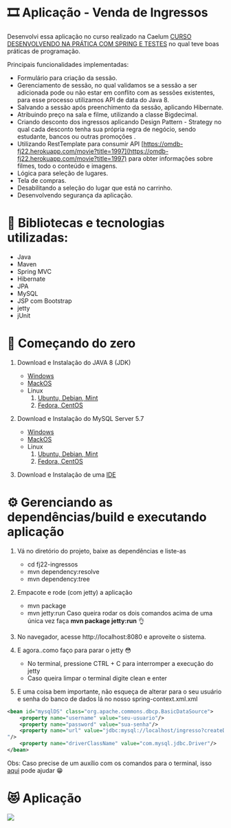 # 🎞 Aplicação - Venda de Ingressos
Desenvolvi essa aplicação no curso realizado na Caelum [CURSO DESENVOLVENDO NA PRÁTICA COM SPRING E TESTES](https://www.caelum.com.br/curso-java-testes-spring-web-services-design-patterns?id=9233 "CURSO DESENVOLVENDO NA PRÁTICA COM SPRING E TESTES") no qual teve boas práticas de programação.

Principais funcionalidades implementadas:

- Formulário para criação da sessão.
- Gerenciamento de sessão, no qual validamos se a sessão a ser adicionada pode ou não estar em conflito com as sessões existentes, para esse processo utilizamos API de data do Java 8.
- Salvando a sessão após preenchimento da sessão, aplicando Hibernate.
- Atribuindo preço na sala e filme, utilizando a classe Bigdecimal.
- Criando desconto dos ingressos aplicando Design Pattern - Strategy no qual cada desconto tenha sua própria regra de negócio, sendo estudante, bancos ou outras promoções .
- Utilizando RestTemplate para consumir API [https://omdb-fj22.herokuapp.com/movie?title=1997](https://omdb-fj22.herokuapp.com/movie?title=1997) para obter informações sobre filmes, todo o conteúdo e imagens.
- Lógica para seleção de lugares.
- Tela de compras.
- Desabilitando a seleção do lugar que está no carrinho.
- Desenvolvendo segurança da aplicação.


# 🧰 Bibliotecas e tecnologias utilizadas:
- Java 
- Maven
- Spring MVC
- Hibernate
- JPA
- MySQL
- JSP com Bootstrap
- jetty
- jUnit

# 🚀 Começando do zero
1. Download e Instalação do JAVA 8 (JDK)
	- [Windows][Windows]
	- [MackOS][MackOS]
	- Linux
		1. [Ubuntu, Debian, Mint][Ubuntu, Debian, Mint]
		1. [Fedora, CentOS][Fedora, CentOS]
		
1. Download e Instalação do MySQL Server 5.7
	- [Windows][Windows]
	- [MackOS][MackOS]
	- Linux
		1. [Ubuntu, Debian, Mint][Ubuntu, Debian, Mint]
		1. [Fedora, CentOS][Fedora, CentOS]

1. Download e Instalação de uma [IDE][IDE] 

# ⚙️ Gerenciando as dependências/build e executando aplicação

1. Vá no diretório do projeto, baixe as dependências e liste-as
	- cd fj22-ingressos
	- mvn dependency:resolve
	- mvn dependency:tree

1. Empacote e rode (com jetty) a aplicação 
	- mvn package
	- mvn jetty:run
	Caso queira rodar os dois comandos acima de uma única vez faça **mvn package jetty:run** 👌

1. No navegador, acesse http://localhost:8080 e aproveite o sistema.

1. E agora..como faço para parar o jetty 😳
	- No terminal, pressione CTRL + C para interromper a execução do jetty
	- Caso queira limpar o terminal digite clean e enter 

1. E uma coisa bem importante, não esqueça de alterar para o seu usuário e senha do banco de dados lá no nosso spring-context.xml.xml

```xml
<bean id="mysqlDS" class="org.apache.commons.dbcp.BasicDataSource">
	<property name="username" value="seu-usuario"/>
	<property name="password" value="sua-senha"/>
	<property name="url" value="jdbc:mysql://localhost/ingresso?createDatabaseIfNotExist=true
"/>
	<property name="driverClassName" value="com.mysql.jdbc.Driver"/>
</bean>
```





Obs: Caso precise de um auxílio com os comandos para o terminal, isso [aqui][aqui] pode ajudar 😁

# 😻 Aplicação
![](https://i.imgur.com/CqAYBkp.png)

[IDE]: https://www.techemportugues.com/2016/06/16/java-os-5-melhores-ides-programar/ "IDE"
[Windows]: https://www.oracle.com/webapps/redirect/signon?nexturl=https://download.oracle.com/otn/java/jdk/8u241-b07/1f5b5a70bf22433b84d0e960903adac8/jdk-8u241-windows-x64.exe "Windows"
[MackOS]: https://www.oracle.com/webapps/redirect/signon?nexturl=https://download.oracle.com/otn/java/jdk/8u241-b07/1f5b5a70bf22433b84d0e960903adac8/jdk-8u241-macosx-x64.dmg "MacOS"
[Ubuntu, Debian, Mint]: https://www.oracle.com/webapps/redirect/signon?nexturl=https://download.oracle.com/otn/java/jdk/8u241-b07/1f5b5a70bf22433b84d0e960903adac8/jdk-8u241-linux-x64.tar.gz "Ubuntu, Debian, Mint"
[Fedora, CentOS]: https://www.oracle.com/webapps/redirect/signon?nexturl=https://download.oracle.com/otn/java/jdk/8u241-b07/1f5b5a70bf22433b84d0e960903adac8/jdk-8u241-linux-x64.rpm "Fedora, CentOS"

[Windows]: https://downloads.mysql.com/archives/get/p/25/file/mysql-installer-community-5.7.28.0.msi "Windows"
[aqui]: https://www.lucascaton.com.br/2018/01/07/comandos-para-o-terminal-windows-macos-e-linux/ "aqui"

